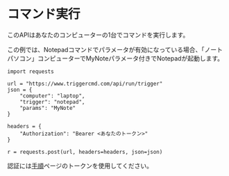 # コマンド実行

このAPIはあなたのコンピューターの1台でコマンドを実行します。

この例では、Notepadコマンドでパラメータが有効になっている場合、「ノートパソコン」コンピューターでMyNoteパラメータ付きでNotepadが起動します。

```
import requests

url = "https://www.triggercmd.com/api/run/trigger"
json = {
    "computer": "laptop",
    "trigger": "notepad",
    "params": "MyNote"
}

headers = {
    "Authorization": "Bearer <あなたのトークン>"
}

r = requests.post(url, headers=headers, json=json)
```

認証には[手順](https://www.triggercmd.com/user/computer/create)ページのトークンを使用してください。
